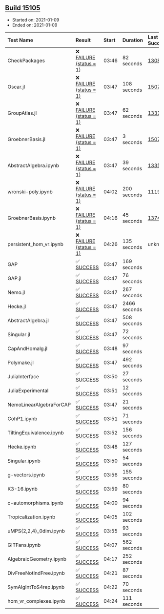 ## [Build 15105](https://oscarci.mathematik.uni-kl.de/job/oscar/15105/)

* Started on: 2021-01-09
* Ended on: 2021-01-09

| Test Name    | Result | Start | Duration | Last Success | First Failure |
|:-------------|:-------|:------|:---------|:-------------|:--------------|
| CheckPackages | ❌ [FAILURE (status = 1)](https://oscarci.mathematik.uni-kl.de/job/oscar/15105/artifact/logs/build-15105/CheckPackages.log) | 03:46 | 82 seconds | [13085](https://oscarci.mathematik.uni-kl.de/job/oscar/13085/) | [13086](https://oscarci.mathematik.uni-kl.de/job/oscar/13086/) |
| Oscar.jl | ❌ [FAILURE (status = 1)](https://oscarci.mathematik.uni-kl.de/job/oscar/15105/artifact/logs/build-15105/Oscar.jl.log) | 03:47 | 108 seconds | [15079](https://oscarci.mathematik.uni-kl.de/job/oscar/15079/) | [15080](https://oscarci.mathematik.uni-kl.de/job/oscar/15080/) |
| GroupAtlas.jl | ❌ [FAILURE (status = 1)](https://oscarci.mathematik.uni-kl.de/job/oscar/15105/artifact/logs/build-15105/GroupAtlas.jl.log) | 03:47 | 62 seconds | [13311](https://oscarci.mathematik.uni-kl.de/job/oscar/13311/) | [13312](https://oscarci.mathematik.uni-kl.de/job/oscar/13312/) |
| GroebnerBasis.jl | ❌ [FAILURE (status = 1)](https://oscarci.mathematik.uni-kl.de/job/oscar/15105/artifact/logs/build-15105/GroebnerBasis.jl.log) | 03:47 | 3 seconds | [15079](https://oscarci.mathematik.uni-kl.de/job/oscar/15079/) | [15080](https://oscarci.mathematik.uni-kl.de/job/oscar/15080/) |
| AbstractAlgebra.ipynb | ❌ [FAILURE (status = 1)](https://oscarci.mathematik.uni-kl.de/job/oscar/15105/artifact/logs/build-15105/AbstractAlgebra.ipynb.log) | 03:47 | 39 seconds | [13355](https://oscarci.mathematik.uni-kl.de/job/oscar/13355/) | [13356](https://oscarci.mathematik.uni-kl.de/job/oscar/13356/) |
| wronski-poly.ipynb | ❌ [FAILURE (status = 1)](https://oscarci.mathematik.uni-kl.de/job/oscar/15105/artifact/logs/build-15105/wronski-poly.ipynb.log) | 04:02 | 200 seconds | [11192](https://oscarci.mathematik.uni-kl.de/job/oscar/11192/) | [11193](https://oscarci.mathematik.uni-kl.de/job/oscar/11193/) |
| GroebnerBasis.ipynb | ❌ [FAILURE (status = 1)](https://oscarci.mathematik.uni-kl.de/job/oscar/15105/artifact/logs/build-15105/GroebnerBasis.ipynb.log) | 04:16 | 45 seconds | [13748](https://oscarci.mathematik.uni-kl.de/job/oscar/13748/) | [13749](https://oscarci.mathematik.uni-kl.de/job/oscar/13749/) |
| persistent_hom_vr.ipynb | ❌ [FAILURE (status = 1)](https://oscarci.mathematik.uni-kl.de/job/oscar/15105/artifact/logs/build-15105/persistent_hom_vr.ipynb.log) | 04:26 | 135 seconds | unknown | unknown |
| GAP | ✅ [SUCCESS](https://oscarci.mathematik.uni-kl.de/job/oscar/15105/artifact/logs/build-15105/GAP.log) | 03:47 | 169 seconds |  |  |
| GAP.jl | ✅ [SUCCESS](https://oscarci.mathematik.uni-kl.de/job/oscar/15105/artifact/logs/build-15105/GAP.jl.log) | 03:47 | 76 seconds |  |  |
| Nemo.jl | ✅ [SUCCESS](https://oscarci.mathematik.uni-kl.de/job/oscar/15105/artifact/logs/build-15105/Nemo.jl.log) | 03:47 | 267 seconds |  |  |
| Hecke.jl | ✅ [SUCCESS](https://oscarci.mathematik.uni-kl.de/job/oscar/15105/artifact/logs/build-15105/Hecke.jl.log) | 03:47 | 2466 seconds |  |  |
| AbstractAlgebra.jl | ✅ [SUCCESS](https://oscarci.mathematik.uni-kl.de/job/oscar/15105/artifact/logs/build-15105/AbstractAlgebra.jl.log) | 03:47 | 508 seconds |  |  |
| Singular.jl | ✅ [SUCCESS](https://oscarci.mathematik.uni-kl.de/job/oscar/15105/artifact/logs/build-15105/Singular.jl.log) | 03:47 | 72 seconds |  |  |
| CapAndHomalg.jl | ✅ [SUCCESS](https://oscarci.mathematik.uni-kl.de/job/oscar/15105/artifact/logs/build-15105/CapAndHomalg.jl.log) | 03:48 | 97 seconds |  |  |
| Polymake.jl | ✅ [SUCCESS](https://oscarci.mathematik.uni-kl.de/job/oscar/15105/artifact/logs/build-15105/Polymake.jl.log) | 03:47 | 492 seconds |  |  |
| JuliaInterface | ✅ [SUCCESS](https://oscarci.mathematik.uni-kl.de/job/oscar/15105/artifact/logs/build-15105/JuliaInterface.log) | 03:50 | 27 seconds |  |  |
| JuliaExperimental | ✅ [SUCCESS](https://oscarci.mathematik.uni-kl.de/job/oscar/15105/artifact/logs/build-15105/JuliaExperimental.log) | 03:51 | 12 seconds |  |  |
| NemoLinearAlgebraForCAP | ✅ [SUCCESS](https://oscarci.mathematik.uni-kl.de/job/oscar/15105/artifact/logs/build-15105/NemoLinearAlgebraForCAP.log) | 03:47 | 21 seconds |  |  |
| CohP1.ipynb | ✅ [SUCCESS](https://oscarci.mathematik.uni-kl.de/job/oscar/15105/artifact/logs/build-15105/CohP1.ipynb.log) | 03:51 | 71 seconds |  |  |
| TiltingEquivalence.ipynb | ✅ [SUCCESS](https://oscarci.mathematik.uni-kl.de/job/oscar/15105/artifact/logs/build-15105/TiltingEquivalence.ipynb.log) | 03:52 | 156 seconds |  |  |
| Hecke.ipynb | ✅ [SUCCESS](https://oscarci.mathematik.uni-kl.de/job/oscar/15105/artifact/logs/build-15105/Hecke.ipynb.log) | 03:48 | 127 seconds |  |  |
| Singular.ipynb | ✅ [SUCCESS](https://oscarci.mathematik.uni-kl.de/job/oscar/15105/artifact/logs/build-15105/Singular.ipynb.log) | 03:50 | 54 seconds |  |  |
| g-vectors.ipynb | ✅ [SUCCESS](https://oscarci.mathematik.uni-kl.de/job/oscar/15105/artifact/logs/build-15105/g-vectors.ipynb.log) | 03:56 | 155 seconds |  |  |
| K3-16.ipynb | ✅ [SUCCESS](https://oscarci.mathematik.uni-kl.de/job/oscar/15105/artifact/logs/build-15105/K3-16.ipynb.log) | 03:59 | 80 seconds |  |  |
| c-automorphisms.ipynb | ✅ [SUCCESS](https://oscarci.mathematik.uni-kl.de/job/oscar/15105/artifact/logs/build-15105/c-automorphisms.ipynb.log) | 04:00 | 94 seconds |  |  |
| Tropicalization.ipynb | ✅ [SUCCESS](https://oscarci.mathematik.uni-kl.de/job/oscar/15105/artifact/logs/build-15105/Tropicalization.ipynb.log) | 04:05 | 102 seconds |  |  |
| uMPS(2,2,4)_0dim.ipynb | ✅ [SUCCESS](https://oscarci.mathematik.uni-kl.de/job/oscar/15105/artifact/logs/build-15105/uMPS-2-2-4-_0dim.ipynb.log) | 03:55 | 93 seconds |  |  |
| GITFans.ipynb | ✅ [SUCCESS](https://oscarci.mathematik.uni-kl.de/job/oscar/15105/artifact/logs/build-15105/GITFans.ipynb.log) | 04:07 | 562 seconds |  |  |
| AlgebraicGeometry.ipynb | ✅ [SUCCESS](https://oscarci.mathematik.uni-kl.de/job/oscar/15105/artifact/logs/build-15105/AlgebraicGeometry.ipynb.log) | 04:17 | 252 seconds |  |  |
| DivFreeNotIndFree.ipynb | ✅ [SUCCESS](https://oscarci.mathematik.uni-kl.de/job/oscar/15105/artifact/logs/build-15105/DivFreeNotIndFree.ipynb.log) | 04:21 | 87 seconds |  |  |
| SymAlgIntToS4rep.ipynb | ✅ [SUCCESS](https://oscarci.mathematik.uni-kl.de/job/oscar/15105/artifact/logs/build-15105/SymAlgIntToS4rep.ipynb.log) | 04:22 | 70 seconds |  |  |
| hom_vr_complexes.ipynb | ✅ [SUCCESS](https://oscarci.mathematik.uni-kl.de/job/oscar/15105/artifact/logs/build-15105/hom_vr_complexes.ipynb.log) | 04:24 | 111 seconds |  |  |

